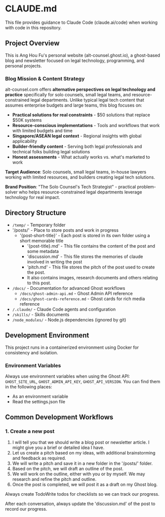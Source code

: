 # CLAUDE.md

This file provides guidance to Claude Code (claude.ai/code) when working with code in this repository.

## Project Overview
This is Ang Hou Fu's personal website (alt-counsel.ghost.io), a ghost-based blog and newsletter focused on legal technology, programming, and personal projects.

### Blog Mission & Content Strategy
alt-counsel.com offers **alternative perspectives on legal technology and practice** specifically for solo counsels, small legal teams, and resource-constrained legal departments. Unlike typical legal tech content that assumes enterprise budgets and large teams, this blog focuses on:

- **Practical solutions for real constraints** - $50 solutions that replace $50K systems
- **Resource-conscious implementations** - Tools and workflows that work with limited budgets and time
- **Singapore/ASEAN legal context** - Regional insights with global applicability  
- **Builder-friendly content** - Serving both legal professionals and technical folks building legal solutions
- **Honest assessments** - What actually works vs. what's marketed to work

**Target Audience**: Solo counsels, small legal teams, in-house lawyers working with limited resources, and builders creating legal tech solutions.

**Brand Position**: "The Solo Counsel's Tech Strategist" - practical problem-solver who helps resource-constrained legal departments leverage technology for real impact.

## Directory Structure
- `/temp/` - Temporary folder
- '/posts/' - Place to store posts and work in progress
  - '{post-short-title}' - Each post is stored in its own folder using a short memorable title
    - '{post-title}.md' - This file contains the content of the post and some metadata
    - 'discussion.md' - This file stores the memories of claude involved in writing the post
    - 'pitch.md' - This file stores the pitch of the post used to create the post.
    - It also contains images, research documents and others relating to this post. 
- `/docs/` - Documentation for advanced Ghost workflows
  - `/docs/ghost-admin-api.md` - Ghost Admin API reference
  - `/docs/ghost-cards-reference.md` - Ghost cards for rich media reference
- `/.claude/` - Claude Code agents and configuration
- `/skills/` - Skills documents
- `/node_modules/` - Node.js dependencies (ignored by git)

## Development Environment

This project runs in a containerized environment using Docker for consistency and isolation.

### Environment Variables

Always use environment variables when using the Ghost API: `GHOST_SITE_URL`, `GHOST_ADMIN_API_KEY`, `GHOST_API_VERSION`.
You can find them in the following places:
- As an environment variable
- Read the settings.json file

## Common Development Workflows

### 1. Create a new post

1. I will tell you that we should write a blog post or newsletter article. I might give you a brief or detailed idea I have.
2. Let us create a pitch based on my ideas, with additional brainstorming and feedback as required.
3. We will write a pitch and save it in a new folder in the '/posts/' folder.
4. Based on the pitch, we will draft an outline of the post.
5. We will work on the outline, either with you or by myself. We may research and refine the pitch and outline.
6. Once the post is completed, we will post it as a draft on my Ghost blog. 

Always create TodoWrite todos for checklists so we can track our progress.

After each conversation, always update the 'discussion.md' of the post to record our progress.